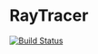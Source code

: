 # RayTracer
[![Build Status](https://travis-ci.org/DennZo1993/RayTracer.svg?branch=master)](https://travis-ci.org/DennZo1993/RayTracer)
